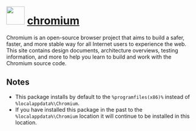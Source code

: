 # <img src="https://cdn.rawgit.com/chocolatey/chocolatey-coreteampackages/edba4a5849ff756e767cba86641bea97ff5721fe/icons/chromium.svg" width="48" height="48"/> [chromium](https://chocolatey.org/packages/chromium)

Chromium is an open-source browser project that aims to build a safer, faster, and more stable way for all Internet users to experience the web. This site contains design documents, architecture overviews, testing information, and more to help you learn to build and work with the Chromium source code.

## Notes

- This package installs by default to the `%programfiles(x86)%` instead of `%localappdata%\Chromium`.
- If you have installed this package in the past to the `%localappdata%\Chromium` location it will continue to be installed in this location.
